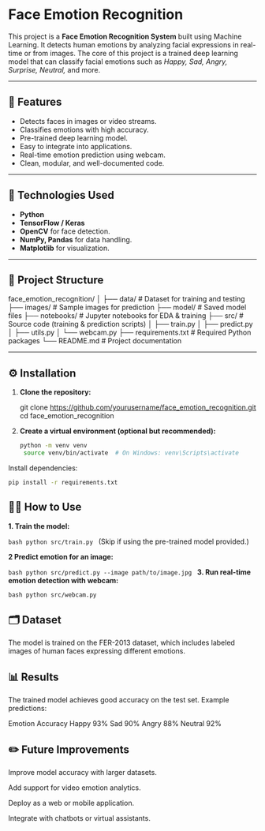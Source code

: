 # Face Emotion Recognition

This project is a **Face Emotion Recognition System** built using Machine Learning. It detects human emotions by analyzing facial expressions in real-time or from images. The core of this project is a trained deep learning model that can classify facial emotions such as *Happy, Sad, Angry, Surprise, Neutral,* and more.

---

## 📌 Features

- Detects faces in images or video streams.
- Classifies emotions with high accuracy.
- Pre-trained deep learning model.
- Easy to integrate into applications.
- Real-time emotion prediction using webcam.
- Clean, modular, and well-documented code.

---

## 🚀 Technologies Used

- **Python**
- **TensorFlow / Keras**
- **OpenCV** for face detection.
- **NumPy, Pandas** for data handling.
- **Matplotlib** for visualization.

---

## 📂 Project Structure

face_emotion_recognition/
│
├── data/ # Dataset for training and testing
├── images/ # Sample images for prediction
├── model/ # Saved model files
├── notebooks/ # Jupyter notebooks for EDA & training
├── src/ # Source code (training & prediction scripts)
│ ├── train.py
│ ├── predict.py
│ ├── utils.py
│ └── webcam.py
├── requirements.txt # Required Python packages
└── README.md # Project documentation


---

## ⚙️ Installation

1. **Clone the repository:**

   git clone https://github.com/yourusername/face_emotion_recognition.git
   cd face_emotion_recognition

2. **Create a virtual environment (optional but recommended):**
   ```bash
   python -m venv venv
    source venv/bin/activate  # On Windows: venv\Scripts\activate
   ```
Install dependencies:

```bash
pip install -r requirements.txt
```

## 🧑‍💻 How to Use
**1. Train the model:**

``bash
python src/train.py
``
(Skip if using the pre-trained model provided.)

**2 Predict emotion for an image:**

``bash
python src/predict.py --image path/to/image.jpg
``
**3. Run real-time emotion detection with webcam:**

``bash
python src/webcam.py
``

## 🗂️ Dataset
The model is trained on the FER-2013 dataset, which includes labeled images of human faces expressing different emotions.

## 📊 Results
The trained model achieves good accuracy on the test set. Example predictions:

Emotion	Accuracy
Happy	93%
Sad	90%
Angry	88%
Neutral	92%

## ✏️ Future Improvements
Improve model accuracy with larger datasets.

Add support for video emotion analytics.

Deploy as a web or mobile application.

Integrate with chatbots or virtual assistants.

